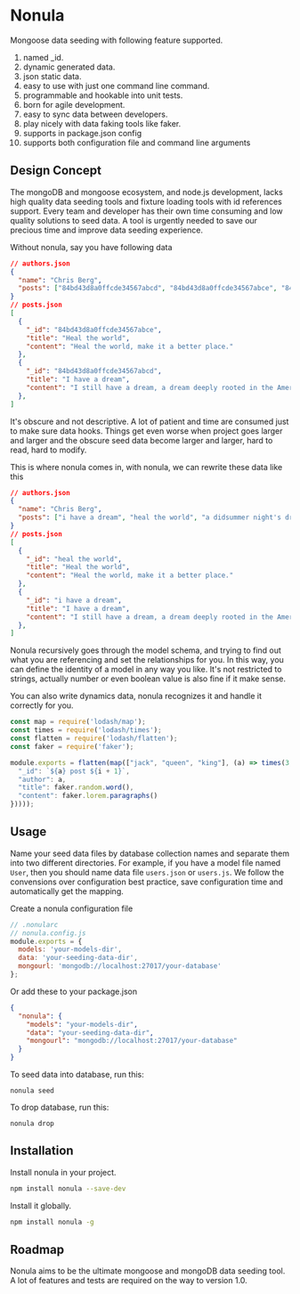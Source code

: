 # Nonula

Mongoose data seeding with following feature supported.
1. named \_id.
2. dynamic generated data.
3. json static data.
4. easy to use with just one command line command.
5. programmable and hookable into unit tests.
6. born for agile development.
7. easy to sync data between developers.
8. play nicely with data faking tools like faker.
9. supports in package.json config
10. supports both configuration file and command line arguments

## Design Concept

The mongoDB and mongoose ecosystem, and node.js development, lacks high quality data seeding tools and fixture loading tools with id references support. Every team and developer has their own time consuming and low quality solutions to seed data. A tool is urgently needed to save our precious time and improve data seeding experience.

Without nonula, say you have following data

``` json
// authors.json
{
  "name": "Chris Berg",
  "posts": ["84bd43d8a0ffcde34567abcd", "84bd43d8a0ffcde34567abce", "84bd43d8a0ffcde34567abcf"]
}
// posts.json
[
  {
    "_id": "84bd43d8a0ffcde34567abce",
    "title": "Heal the world",
    "content": "Heal the world, make it a better place."
  },
  {
    "_id": "84bd43d8a0ffcde34567abcd",
    "title": "I have a dream",
    "content": "I still have a dream, a dream deeply rooted in the American dream."
  },  
]

```

It's obscure and not descriptive. A lot of patient and time are consumed just to make sure data hooks. Things get even worse when project goes larger and larger and the obscure seed data become larger and larger, hard to read, hard to modify.

This is where nonula comes in, with nonula, we can rewrite these data like this

``` json
// authors.json
{
  "name": "Chris Berg",
  "posts": ["i have a dream", "heal the world", "a didsummer night's dream"]
}
// posts.json
[
  {
    "_id": "heal the world",
    "title": "Heal the world",
    "content": "Heal the world, make it a better place."
  },
  {
    "_id": "i have a dream",
    "title": "I have a dream",
    "content": "I still have a dream, a dream deeply rooted in the American dream."
  },  
]

```

Nonula recursively goes through the model schema, and trying to find out what you are referencing and set the relationships for you. In this way, you can define the identity of a model in any way you like. It's not restricted to strings, actually number or even boolean value is also fine if it make sense.

You can also write dynamics data, nonula recognizes it and handle it correctly for you.

``` javascript
const map = require('lodash/map');
const times = require('lodash/times');
const flatten = require('lodash/flatten');
const faker = require('faker');

module.exports = flatten(map(["jack", "queen", "king"], (a) => times(3, (i) => ({
  "_id": `${a} post ${i + 1}`,
  "author": a,
  "title": faker.random.word(),
  "content": faker.lorem.paragraphs()
}))));
```

## Usage

Name your seed data files by database collection names and separate them into two different directories. For example, if you have a model file named `User`, then you should name data file `users.json` or `users.js`. We follow the convensions over configuration best practice, save configuration time and automatically get the mapping.

Create a nonula configuration file

``` javascript
// .nonularc
// nonula.config.js
module.exports = {
  models: 'your-models-dir',
  data: 'your-seeding-data-dir',
  mongourl: 'mongodb://localhost:27017/your-database'
};
```

Or add these to your package.json

``` json
{
  "nonula": {
    "models": "your-models-dir",
    "data": "your-seeding-data-dir",
    "mongourl": "mongodb://localhost:27017/your-database"
  }
}
```

To seed data into database, run this:

```
nonula seed
```

To drop database, run this:

```
nonula drop
```

## Installation

Install nonula in your project.
``` bash
npm install nonula --save-dev
```
Install it globally.
``` bash
npm install nonula -g
```

## Roadmap

Nonula aims to be the ultimate mongoose and mongoDB data seeding tool. A lot of features and tests are required on the way to version 1.0.
